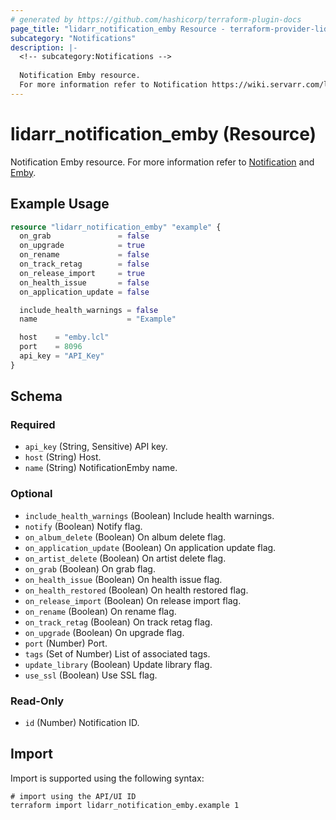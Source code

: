 ```yaml
---
# generated by https://github.com/hashicorp/terraform-plugin-docs
page_title: "lidarr_notification_emby Resource - terraform-provider-lidarr"
subcategory: "Notifications"
description: |-
  <!-- subcategory:Notifications -->
  
  Notification Emby resource.
  For more information refer to Notification https://wiki.servarr.com/lidarr/settings#connect and Emby https://wiki.servarr.com/lidarr/supported#mediabrowser.
---
```


# lidarr_notification_emby (Resource)

<!-- subcategory:Notifications -->
Notification Emby resource.
For more information refer to [Notification](https://wiki.servarr.com/lidarr/settings#connect) and [Emby](https://wiki.servarr.com/lidarr/supported#mediabrowser).

## Example Usage

```terraform
resource "lidarr_notification_emby" "example" {
  on_grab               = false
  on_upgrade            = true
  on_rename             = false
  on_track_retag        = false
  on_release_import     = true
  on_health_issue       = false
  on_application_update = false

  include_health_warnings = false
  name                    = "Example"

  host    = "emby.lcl"
  port    = 8096
  api_key = "API_Key"
}
```

<!-- schema generated by tfplugindocs -->
## Schema

### Required

- `api_key` (String, Sensitive) API key.
- `host` (String) Host.
- `name` (String) NotificationEmby name.

### Optional

- `include_health_warnings` (Boolean) Include health warnings.
- `notify` (Boolean) Notify flag.
- `on_album_delete` (Boolean) On album delete flag.
- `on_application_update` (Boolean) On application update flag.
- `on_artist_delete` (Boolean) On artist delete flag.
- `on_grab` (Boolean) On grab flag.
- `on_health_issue` (Boolean) On health issue flag.
- `on_health_restored` (Boolean) On health restored flag.
- `on_release_import` (Boolean) On release import flag.
- `on_rename` (Boolean) On rename flag.
- `on_track_retag` (Boolean) On track retag flag.
- `on_upgrade` (Boolean) On upgrade flag.
- `port` (Number) Port.
- `tags` (Set of Number) List of associated tags.
- `update_library` (Boolean) Update library flag.
- `use_ssl` (Boolean) Use SSL flag.

### Read-Only

- `id` (Number) Notification ID.

## Import

Import is supported using the following syntax:

```shell
# import using the API/UI ID
terraform import lidarr_notification_emby.example 1
```
